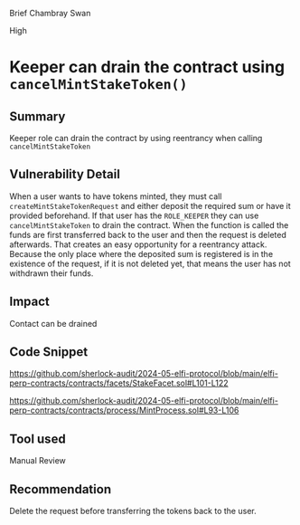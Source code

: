 Brief Chambray Swan

High

# Keeper can drain the contract using `cancelMintStakeToken()`

## Summary
Keeper role can drain the contract by using reentrancy when calling `cancelMintStakeToken`

## Vulnerability Detail
When a user wants to have tokens minted, they must call `createMintStakeTokenRequest` and either deposit the required sum or have it provided beforehand. If that user has the `ROLE_KEEPER` they can use `cancelMintStakeToken` to drain the contract. When the function is called the funds are first transferred back to the user and then the request is deleted afterwards. That creates an easy opportunity for a reentrancy attack. Because the only place where the deposited sum is registered is in the existence of the request, if it is not deleted yet, that means the user has not withdrawn their funds. 

## Impact
Contact can be drained

## Code Snippet
https://github.com/sherlock-audit/2024-05-elfi-protocol/blob/main/elfi-perp-contracts/contracts/facets/StakeFacet.sol#L101-L122

https://github.com/sherlock-audit/2024-05-elfi-protocol/blob/main/elfi-perp-contracts/contracts/process/MintProcess.sol#L93-L106

## Tool used
Manual Review

## Recommendation
Delete the request before transferring the tokens back to the user.